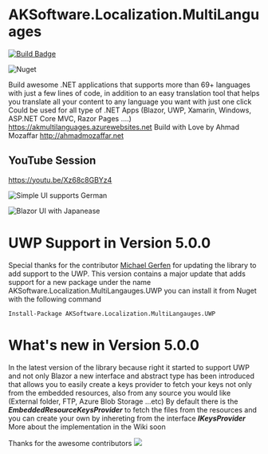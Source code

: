 

# AKSoftware.Localization.MultiLanguages
[![Build Badge](https://aksoftware98.visualstudio.com/AkMultiLanguages/_apis/build/status/aksoftware98.multilanguages?branchName=master)](https://aksoftware98.visualstudio.com/AkMultiLanguages/_build/latest?definitionId=4&branchName=master)

![Nuget](https://img.shields.io/nuget/dt/AKSoftware.Localization.MultiLanguages?color=nuget&label=Nuget&style=plastic)

Build awesome .NET applications that supports more than 69+ languages with just a few lines of code, in addition to an easy translation tool that helps you translate all your content to any language you want with just one click
Could be used for all type of .NET Apps (Blazor, UWP, Xamarin, Windows, ASP.NET Core MVC, Razor Pages ....)
https://akmultilanguages.azurewebsites.net
Build with Love by Ahmad Mozaffar
http://ahmadmozaffar.net

## YouTube Session 
https://youtu.be/Xz68c8GBYz4

![Simple UI supports German](https://github.com/aksoftware98/multilanguages/blob/master/Example/BlazorWasmMultiLanguages/BlazorWasmMultiLanguages/wwwroot/German.png?raw=true)

![Blazor UI with Japanease](https://raw.githubusercontent.com/aksoftware98/multilanguages/master/Example/BlazorWasmMultiLanguages/BlazorWasmMultiLanguages/wwwroot/Japan.png)


# UWP Support in Version 5.0.0
Special thanks for the contributor [Michael Gerfen](https://github.com/gerfen) for updating the library to add support to the UWP.
This version contains a major update that adds support for a new package under the name AKSoftware.Localization.MultiLangauges.UWP you can install it from Nuget with the following command 

``` PS
Install-Package AKSoftware.Localization.MultiLangauges.UWP
``` 

# What's new in Version 5.0.0
In the latest version of the library because right it started to support UWP and not only Blazor a new interface and abstract type has been introduced that allows you to easily create a keys provider to fetch your keys not only from the embedded resources, also from any source you would like (External folder, FTP, Azure Blob Storage ...etc)
By default there is the ***EmbeddedResourceKeysProvider*** to fetch the files from the resources and you can create your own by inhereting from the interface ***IKeysProvider***
More about the implementation in the Wiki soon 



Thanks for the awesome contributors 
<a href="https://github.com/aksoftware98/multilanguages/graphs/contributors">
  <img src="https://contrib.rocks/image?repo=aksoftware98/multilanguages" />
</a>

<!--stackedit_data:
eyJoaXN0b3J5IjpbLTI1NDcwMDczMl19
-->